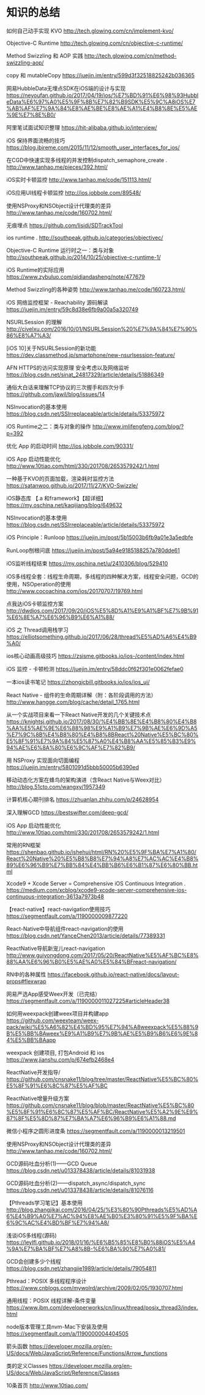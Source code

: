 # 知识的总结
如何自己动手实现 KVO http://tech.glowing.com/cn/implement-kvo/

Objective-C Runtime http://tech.glowing.com/cn/objective-c-runtime/

Method Swizzling 和 AOP 实践 http://tech.glowing.com/cn/method-swizzling-aop/

copy 和 mutableCopy  https://juejin.im/entry/599d3f32518825242b036365

网易HubbleData无埋点SDK在iOS端的设计与实现  https://neyoufan.github.io/2017/04/19/ios/%E7%BD%91%E6%98%93HubbleData%E6%97%A0%E5%9F%8B%E7%82%B9SDK%E5%9C%A8iOS%E7%AB%AF%E7%9A%84%E8%AE%BE%E8%AE%A1%E4%B8%8E%E5%AE%9E%E7%8E%B0/

阿里笔试面试知识整理   https://hit-alibaba.github.io/interview/

iOS 保持界面流畅的技巧   https://blog.ibireme.com/2015/11/12/smooth_user_interfaces_for_ios/

在CGD中快速实现多线程的并发控制dispatch_semaphore_create .  http://www.tanhao.me/pieces/392.html/

iOS实时卡顿监控   http://www.tanhao.me/code/151113.html/

iOS应用UI线程卡顿监控  http://ios.jobbole.com/89548/

使用NSProxy和NSObject设计代理类的差异 http://www.tanhao.me/code/160702.html/

无痕埋点   https://github.com/lisidi/SDTrackTool

ios runtime .  http://southpeak.github.io/categories/objectivec/

Objective-C Runtime 运行时之一：类与对象   http://southpeak.github.io/2014/10/25/objective-c-runtime-1/

iOS Runtime的实际应用 https://www.zybuluo.com/qidiandasheng/note/477679

Method Swizzling的各种姿势  http://www.tanhao.me/code/160723.html/

iOS 网络监控框架 - Reachability 源码解读   https://juejin.im/entry/59c8d38e6fb9a00a5a320749

NSURLSession 的理解  http://civelxu.com/2016/10/01/NSURLSession%20%E7%9A%84%E7%90%86%E8%A7%A3/

[iOS 10]关于NSURLSession的新功能   https://dev.classmethod.jp/smartphone/new-nsurlsession-feature/


AFN HTTPS的访问实现原理 安全考虑以及网络监听  https://blog.csdn.net/sinat_24817329/article/details/51886349

通俗大白话来理解TCP协议的三次握手和四次分手   https://github.com/jawil/blog/issues/14

NSInvocation的基本使用  https://blog.csdn.net/SSIrreplaceable/article/details/53375972

iOS Runtime之二：类与对象的操作  http://www.imlifengfeng.com/blog/?p=392

优化 App 的启动时间   http://ios.jobbole.com/90331/

iOS App 启动性能优化   http://www.10tiao.com/html/330/201708/2653579242/1.html

一种基于KVO的页面加载，渲染耗时监控方法   https://satanwoo.github.io/2017/11/27/KVO-Swizzle/

iOS静态库 【.a 和framework】【超详细】  https://my.oschina.net/kaqijiang/blog/649632

NSInvocation的基本使用  https://blog.csdn.net/SSIrreplaceable/article/details/53375972

iOS Principle：Runloop  https://juejin.im/post/5b15003b6fb9a01e3a5edbfe

RunLoop刨根问底  https://juejin.im/post/5a94e9185188257a780dde61

iOS监听线程结束 https://my.oschina.net/u/2410306/blog/529410

iOS多线程全套：线程生命周期，多线程的四种解决方案，线程安全问题，GCD的使用，NSOperation的使用  http://www.cocoachina.com/ios/20170707/19769.html

点我达iOS卡顿监控方案  http://dwdios.com/2017/09/20/iOS%E5%8D%A1%E9%A1%BF%E7%9B%91%E6%8E%A7%E6%96%B9%E6%A1%88/

iOS 之 Thread调用栈学习   https://elliotsomething.github.io/2017/06/28/thread%E5%AD%A6%E4%B9%A0/

ios核心动画高级技巧    https://zsisme.gitbooks.io/ios-/content/index.html

iOS 监控 - 卡顿检测    https://juejin.im/entry/58ddc0f62f301e0062fefae0

一本ios读书笔记   https://zhongjcbill.gitbooks.io/ios/ios_ui/

React Native - 组件的生命周期详解（附：各阶段调用的方法）  http://www.hangge.com/blog/cache/detail_1765.html

从一个实战项目来看一下React Native开发的几个关键技术点   https://knightsj.github.io/2017/08/30/%E4%BB%8E%E4%B8%80%E4%B8%AA%E5%AE%9E%E6%88%98%E9%A1%B9%E7%9B%AE%E6%9D%A5%E7%9C%8B%E4%B8%80%E4%B8%8BReact%20Native%E5%BC%80%E5%8F%91%E7%9A%84%E5%87%A0%E4%B8%AA%E5%85%B3%E9%94%AE%E6%8A%80%E6%9C%AF%E7%82%B9/

用 NSProxy 实现面向切面编程   https://juejin.im/entry/5801091d5bbb50005b6390ed

移动动态化方案在蜂鸟的架构演进（含React Native与Weex对比）  http://blog.51cto.com/wangxy/1957349


计算机核心期刊排名   https://zhuanlan.zhihu.com/p/24628954

深入理解GCD  https://bestswifter.com/deep-gcd/

iOS App 启动性能优化   http://www.10tiao.com/html/330/201708/2653579242/1.html

常用的RN框架  https://shenbao.github.io/ishehui/html/RN%20%E5%9F%BA%E7%A1%80/React%20Native%20%E5%B8%B8%E7%94%A8%E7%AC%AC%E4%B8%89%E6%96%B9%E7%BB%84%E4%BB%B6%E6%B1%87%E6%80%BB.html

Xcode9 + Xcode Server = Comprehensive iOS Continuous Integration .  https://medium.com/xcblog/xcode9-xcode-server-comprehensive-ios-continuous-integration-3613a7973b48

【react-native】react-navigation使用技巧  https://segmentfault.com/a/1190000009877220

React-Native中导航组件react-navigation的使用  https://blog.csdn.net/YanceChen2013/article/details/77389331

ReactNative导航新宠儿react-navigation  http://www.guiyongdong.com/2017/05/20/ReactNative%E5%AF%BC%E8%88%AA%E6%96%B0%E5%AE%A0%E5%84%BFreact-navigation/

RN中的各种属性  https://facebook.github.io/react-native/docs/layout-props#flexwrap

网易严选App感受Weex开发（已完结）  https://segmentfault.com/a/1190000011027225#articleHeader38

如何用weexpack创建weex项目并构建app  https://github.com/weexteam/weex-pack/wiki/%E5%A6%82%E4%BD%95%E7%94%A8weexpack%E5%88%9B%E5%BB%BAweex%E9%A1%B9%E7%9B%AE%E5%B9%B6%E6%9E%84%E5%BB%BAapp

weexpack 创建项目, 打包Android 和 ios   https://www.jianshu.com/p/674efb2468e4

ReactNative开发指导/  https://github.com/cnsnake11/blog/tree/master/ReactNative%E5%BC%80%E5%8F%91%E6%8C%87%E5%AF%BC

ReactNative增量升级方案  https://github.com/cnsnake11/blog/blob/master/ReactNative%E5%BC%80%E5%8F%91%E6%8C%87%E5%AF%BC/ReactNative%E5%A2%9E%E9%87%8F%E5%8D%87%E7%BA%A7%E6%96%B9%E6%A1%88.md

微信小程序之圆形进度条 https://segmentfault.com/a/1190000013219501

使用NSProxy和NSObject设计代理类的差异  http://www.tanhao.me/code/160702.html/

GCD源码吐血分析(1)——GCD Queue  https://blog.csdn.net/u013378438/article/details/81031938

GCD源码吐血分析(2)——dispatch_async/dispatch_sync  https://blog.csdn.net/u013378438/article/details/81076116

【Pthreads学习笔记】基本使用  http://blog.zhangjikai.com/2016/04/25/%E3%80%90Pthreads%E5%AD%A6%E4%B9%A0%E7%AC%94%E8%AE%B0%E3%80%91%E5%9F%BA%E6%9C%AC%E4%BD%BF%E7%94%A8/


浅谈iOS多线程(源码)  https://leylfl.github.io/2018/01/16/%E6%B5%85%E8%B0%88iOS%E5%A4%9A%E7%BA%BF%E7%A8%8B-%E6%BA%90%E7%A0%81/

GCD会创建多少个线程  https://blog.csdn.net/zhangjie1989/article/details/79054811

Pthread：POSIX 多线程程序设计  https://www.cnblogs.com/mywolrd/archive/2009/02/05/1930707.html

通用线程：POSIX 线程详解-条件变量 https://www.ibm.com/developerworks/cn/linux/thread/posix_thread3/index.html

node版本管理工具nvm-Mac下安装及使用  https://segmentfault.com/a/1190000004404505

箭头函数  https://developer.mozilla.org/en-US/docs/Web/JavaScript/Reference/Functions/Arrow_functions

类的定义Classes  https://developer.mozilla.org/en-US/docs/Web/JavaScript/Reference/Classes

10条首页  http://www.10tiao.com/
